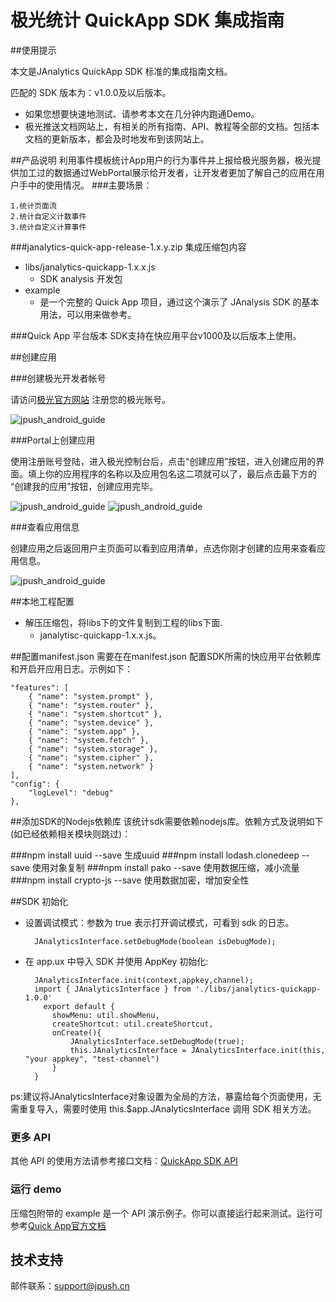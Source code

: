 # 极光统计 QuickApp SDK 集成指南

##使用提示

本文是JAnalytics QuickApp SDK 标准的集成指南文档。

匹配的 SDK 版本为：v1.0.0及以后版本。

+ 如果您想要快速地测试、请参考本文在几分钟内跑通Demo。
+ 极光推送文档网站上，有相关的所有指南、API、教程等全部的文档。包括本文档的更新版本，都会及时地发布到该网站上。

##产品说明
利用事件模板统计App用户的行为事件并上报给极光服务器，极光提供加工过的数据通过WebPortal展示给开发者，让开发者更加了解自己的应用在用户手中的使用情况。
###主要场景：

	1.统计页面流
	2.统计自定义计数事件
	3.统计自定义计算事件

###janalytics-quick-app-release-1.x.y.zip 集成压缩包内容

+ libs/janalytics-quickapp-1.x.x.js
	+ SDK analysis 开发包
+ example
	+ 是一个完整的 Quick App 项目，通过这个演示了 JAnalysis SDK 的基本用法，可以用来做参考。

###Quick App 平台版本
SDK支持在快应用平台v1000及以后版本上使用。

##创建应用

###创建极光开发者帐号

请访问[极光官方网站](https://www.jiguang.cn/accounts/register) 注册您的极光账号。

![jpush_android_guide](../image/jpush_app_register.png)

###Portal上创建应用

使用注册账号登陆，进入极光控制台后，点击“创建应用”按钮，进入创建应用的界面。填上你的应用程序的名称以及应用包名这二项就可以了，最后点击最下方的 “创建我的应用”按钮，创建应用完毕。

![jpush_android_guide](../image/jpush_app_create.png)
![jpush_android_guide](../image/jpush_app_create_2.png)

###查看应用信息

创建应用之后返回用户主页面可以看到应用清单，点选你刚才创建的应用来查看应用信息。

![jpush_android_guide](../image/jpush_app_info.png)


##本地工程配置

+ 解压压缩包，将libs下的文件复制到工程的libs下面.
	+ janalytisc-quickapp-1.x.x.js。

##配置manifest.json
需要在在manifest.json 配置SDK所需的快应用平台依赖库和开启开应用日志。示例如下：

	"features": [
    	{ "name": "system.prompt" },
    	{ "name": "system.router" },
    	{ "name": "system.shortcut" },
    	{ "name": "system.device" },
    	{ "name": "system.app" },
    	{ "name": "system.fetch" },
    	{ "name": "system.storage" },
    	{ "name": "system.cipher" },
    	{ "name": "system.network" }
    ],
    "config": {
    	"logLevel": "debug"
    },
 
	

##添加SDK的Nodejs依赖库
该统计sdk需要依赖nodejs库。依赖方式及说明如下(如已经依赖相关模块则跳过)：

###npm install uuid --save
	生成uuid
###npm install lodash.clonedeep --save
	使用对象复制
###npm install pako --save
	使用数据压缩，减小流量
###npm install crypto-js --save
	使用数据加密，增加安全性




##SDK 初始化

+ 设置调试模式：参数为 true 表示打开调试模式，可看到 sdk 的日志。

		JAnalyticsInterface.setDebugMode(boolean isDebugMode);
+ 在 app.ux 中导入 SDK 并使用 AppKey 初始化:

	
		JAnalyticsInterface.init(context,appkey,channel);
		import { JAnalyticsInterface } from './libs/janalytics-quickapp-1.0.0'
		  export default {
    		showMenu: util.showMenu,
    		createShortcut: util.createShortcut,
		 	onCreate(){
		 		JAnalyticsInterface.setDebugMode(true);
		 		this.JAnalyticsInterface = JAnalyticsInterface.init(this, "your appkey", "test-channel")
		 	}
		}

ps:建议将JAnalyticsInterface对象设置为全局的方法，暴露给每个页面使用，无需重复导入，需要时使用 this.$app.JAnalyticsInterface 调用 SDK 相关方法。

### 更多 API

其他 API 的使用方法请参考接口文档：[QuickApp SDK API](./quickapp_api)

### 运行 demo

压缩包附带的 example 是一个 API 演示例子。你可以直接运行起来测试。运行可参考[Quick App官方文档](https://doc.quickapp.cn/)


## 技术支持

邮件联系：[support&#64;jpush.cn](mailto:support&#64;jpush.cn)
